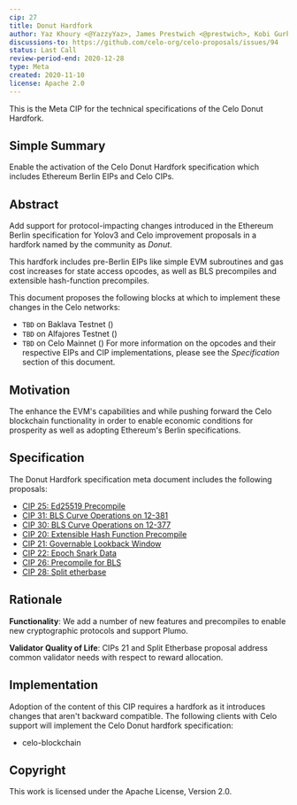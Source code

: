```yaml
---
cip: 27
title: Donut Hardfork 
author: Yaz Khoury <@YazzyYaz>, James Prestwich <@prestwich>, Kobi Gurkan <@kobigurk>
discussions-to: https://github.com/celo-org/celo-proposals/issues/94 
status: Last Call
review-period-end: 2020-12-28
type: Meta 
created: 2020-11-10
license: Apache 2.0
---
```


This is the Meta CIP for the technical specifications of the Celo Donut Hardfork.

## Simple Summary

Enable the activation of the Celo Donut Hardfork specification which includes Ethereum Berlin EIPs and Celo CIPs.

## Abstract

Add support for protocol-impacting changes introduced in the Ethereum Berlin specification for Yolov3 and Celo improvement proposals in a hardfork
named by the community as _Donut_.

This hardfork includes pre-Berlin EIPs like simple EVM subroutines and gas cost increases for state access opcodes, as well as BLS precompiles and extensible hash-function precompiles.

This document proposes the following blocks at which to implement these changes in the Celo networks:
- `TBD` on Baklava Testnet ()
- `TBD` on Alfajores Testnet ()
- `TBD` on Celo Mainnet ()
For more information on the opcodes and their respective EIPs and CIP implementations, please see the _Specification_
section of this document.

## Motivation

The enhance the EVM's capabilities and while pushing forward the Celo blockchain functionality in order to enable economic conditions for prosperity as well as adopting Ethereum's Berlin specifications.

## Specification

The Donut Hardfork specification meta document includes the following proposals:
* [CIP 25: Ed25519 Precompile](https://github.com/celo-org/celo-proposals/blob/master/CIPs/cip-0025.md)
* [CIP 31: BLS Curve Operations on 12-381](https://github.com/celo-org/celo-proposals/blob/master/CIPs/cip-0031.md)
* [CIP 30: BLS Curve Operations on 12-377](https://github.com/celo-org/celo-proposals/blob/master/CIPs/cip-0030.md)
* [CIP 20: Extensible Hash Function Precompile](https://github.com/celo-org/celo-proposals/blob/master/CIPs/cip-0020.md)
* [CIP 21: Governable Lookback Window](https://github.com/celo-org/celo-proposals/blob/master/CIPs/cip-0021.md)
* [CIP 22: Epoch Snark Data](https://github.com/celo-org/celo-proposals/blob/master/CIPs/cip-0022.md)
* [CIP 26: Precompile for BLS](https://github.com/celo-org/celo-proposals/blob/master/CIPs/cip-0026.md)
* [CIP 28: Split etherbase](https://github.com/celo-org/celo-proposals/blob/master/CIPs/cip-0028.md)

## Rationale

__Functionality__: We add a number of new features and precompiles to enable new cryptographic protocols and support Plumo.

__Validator Quality of Life__: CIPs 21 and Split Etherbase proposal address common validator needs with respect to reward allocation.

## Implementation

Adoption of the content of this CIP requires a hardfork as it introduces changes that aren't backward compatible. The following clients with Celo support will implement the Celo Donut hardfork specification:
- celo-blockchain

## Copyright

This work is licensed under the Apache License, Version 2.0.
